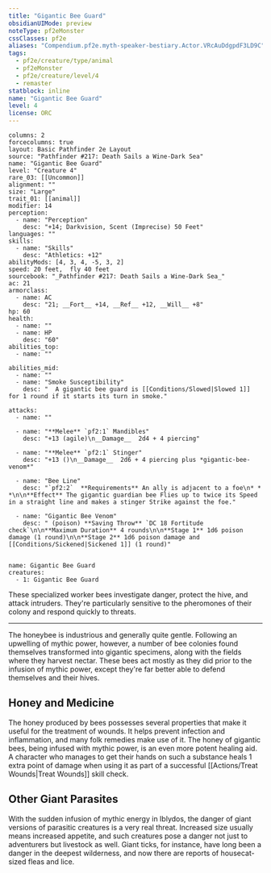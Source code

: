 ```yaml
---
title: "Gigantic Bee Guard"
obsidianUIMode: preview
noteType: pf2eMonster
cssClasses: pf2e
aliases: "Compendium.pf2e.myth-speaker-bestiary.Actor.VRcAuDdgpdF3LD9C" 
tags:
  - pf2e/creature/type/animal
  - pf2eMonster
  - pf2e/creature/level/4
  - remaster
statblock: inline
name: "Gigantic Bee Guard"
level: 4
license: ORC
---
```


```statblock
columns: 2
forcecolumns: true
layout: Basic Pathfinder 2e Layout
source: "Pathfinder #217: Death Sails a Wine-Dark Sea"
name: "Gigantic Bee Guard"
level: "Creature 4"
rare_03: [[Uncommon]]
alignment: ""
size: "Large"
trait_01: [[animal]]
modifier: 14
perception:
  - name: "Perception"
    desc: "+14; Darkvision, Scent (Imprecise) 50 Feet"
languages: ""
skills:
  - name: "Skills"
    desc: "Athletics: +12"
abilityMods: [4, 3, 4, -5, 3, 2]
speed: 20 feet,  fly 40 feet
sourcebook: "_Pathfinder #217: Death Sails a Wine-Dark Sea_"
ac: 21
armorclass:
  - name: AC
    desc: "21; __Fort__ +14, __Ref__ +12, __Will__ +8"
hp: 60
health:
  - name: ""
  - name: HP
    desc: "60"
abilities_top:
  - name: ""

abilities_mid:
  - name: ""
  - name: "Smoke Susceptibility"
    desc: "  A gigantic bee guard is [[Conditions/Slowed|Slowed 1]] for 1 round if it starts its turn in smoke."

attacks:
  - name: ""

  - name: "**Melee** `pf2:1` Mandibles"
    desc: "+13 (agile)\n__Damage__  2d4 + 4 piercing"

  - name: "**Melee** `pf2:1` Stinger"
    desc: "+13 ()\n__Damage__  2d6 + 4 piercing plus *gigantic-bee-venom*"

  - name: "Bee Line"
    desc: "`pf2:2`  **Requirements** An ally is adjacent to a foe\n* * *\n\n**Effect** The gigantic guardian bee Flies up to twice its Speed in a straight line and makes a stinger Strike against the foe."

  - name: "Gigantic Bee Venom"
    desc: " (poison) **Saving Throw** `DC 18 Fortitude check`\n\n**Maximum Duration** 4 rounds\n\n**Stage 1** 1d6 poison damage (1 round)\n\n**Stage 2** 1d6 poison damage and [[Conditions/Sickened|Sickened 1]] (1 round)"
 
```

```encounter-table
name: Gigantic Bee Guard
creatures:
  - 1: Gigantic Bee Guard
```



These specialized worker bees investigate danger, protect the hive, and attack intruders. They're particularly sensitive to the pheromones of their colony and respond quickly to threats.

* * *

The honeybee is industrious and generally quite gentle. Following an upwelling of mythic power, however, a number of bee colonies found themselves transformed into gigantic specimens, along with the fields where they harvest nectar. These bees act mostly as they did prior to the infusion of mythic power, except they're far better able to defend themselves and their hives.

## Honey and Medicine

The honey produced by bees possesses several properties that make it useful for the treatment of wounds. It helps prevent infection and inflammation, and many folk remedies make use of it. The honey of gigantic bees, being infused with mythic power, is an even more potent healing aid. A character who manages to get their hands on such a substance heals 1 extra point of damage when using it as part of a successful [[Actions/Treat Wounds|Treat Wounds]] skill check.

## Other Giant Parasites

With the sudden infusion of mythic energy in Iblydos, the danger of giant versions of parasitic creatures is a very real threat. Increased size usually means increased appetite, and such creatures pose a danger not just to adventurers but livestock as well. Giant ticks, for instance, have long been a danger in the deepest wilderness, and now there are reports of housecat-sized fleas and lice.
